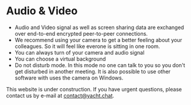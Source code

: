 

# Audio & Video

- Audio and Video signal as well as screen sharing data are exchanged over end-to-end encrypted peer-to-peer connections.
- We recommend using your camera to get a better feeling about your colleagues. So it will feel like everone is sitting in one room.
- You can always turn of your camera and audio signal
- You can choose a virtual background
- Do not disturb mode. In this mode no one can talk to you so you don't get disturbed in another meeting. It is also possible to use other software with uses the camera on Windows.



This website is under construction. If you have urgent questions, please contact us by e-mail at [contact@yacht.chat](mailto:contact@yacht.chat).